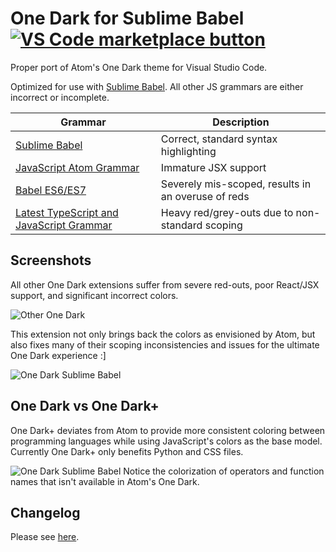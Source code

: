 # One Dark for Sublime Babel [![VS Code marketplace button](http://vsmarketplacebadge.apphb.com/installs/joshpeng.theme-onedark-sublime.svg)](https://marketplace.visualstudio.com/items?itemName=joshpeng.theme-onedark-sublime)
Proper port of Atom's One Dark theme for Visual Studio Code.

Optimized for use with [Sublime Babel](https://marketplace.visualstudio.com/items?itemName=joshpeng.sublime-babel-vscode). All other JS grammars are either incorrect or incomplete.

| Grammar                                  | Description                              |
| ---------------------------------------- | ---------------------------------------- |
| [Sublime Babel](https://marketplace.visualstudio.com/items?itemName=joshpeng.sublime-babel-vscode) | Correct, standard syntax highlighting    |
| [JavaScript Atom Grammar](https://marketplace.visualstudio.com/items?itemName=ms-vscode.js-atom-grammar) | Immature JSX support                     |
| [Babel ES6/ES7](https://marketplace.visualstudio.com/items?itemName=dzannotti.vscode-babel-coloring) | Severely mis-scoped, results in an overuse of reds |
| [Latest TypeScript and JavaScript Grammar](https://marketplace.visualstudio.com/items?itemName=ms-vscode.typescript-javascript-grammar) | Heavy red/grey-outs due to non-standard scoping |



## Screenshots

All other One Dark extensions suffer from severe red-outs, poor React/JSX support, and significant incorrect colors.

![Other One Dark](https://raw.githubusercontent.com/joshpeng/One-Dark/master/images/atom.gif)

This extension not only brings back the colors as envisioned by Atom, but also fixes many of their scoping inconsistencies and issues for the ultimate One Dark experience :]

![One Dark Sublime Babel](https://raw.githubusercontent.com/joshpeng/One-Dark/master/images/onedark.gif)



## One Dark vs One Dark+

One Dark+ deviates from Atom to provide more consistent coloring between programming languages while using JavaScript's colors as the base model. Currently One Dark+ only benefits Python and CSS files.

![One Dark Sublime Babel](https://raw.githubusercontent.com/joshpeng/One-Dark/master/images/onedark+.png)
Notice the colorization of operators and function names that isn't available in Atom's One Dark.

## Changelog
Please see [here](https://github.com/joshpeng/One-Dark/blob/master/CHANGELOG.md).